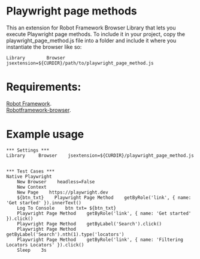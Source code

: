 # Playwright page methods
This an extension for Robot Framework Browser Library that lets you execute Playwright page methods.
To include it in your project, copy the playwright_page_method.js file into a folder and include it where you instantiate the browser like so:
```
Library        Browser    jsextension=${CURDIR}/path/to/playwright_page_method.js
```

# Requirements:
[Robot Framework](https://github.com/robotframework/robotframework#installation).<br>
[Robotframework-browser](https://github.com/MarketSquare/robotframework-browser?tab=readme-ov-file#installation-instructions).<br>

# Example usage
```
*** Settings ***
Library     Browser    jsextension=${CURDIR}/playwright_page_method.js


*** Test Cases ***
Native Playwright
    New Browser    headless=False
    New Context
    New Page    https://playwright.dev
    ${btn_txt}    Playwright Page Method    getByRole('link', { name: 'Get started' }).innerText()
    Log To Console    btn txt= ${btn_txt}
    Playwright Page Method    getByRole('link', { name: 'Get started' }).click()
    Playwright Page Method    getByLabel('Search').click()
    Playwright Page Method    getByLabel('Search').nth(1).type('locators')
    Playwright Page Method    getByRole('link', { name: 'Filtering Locators​ Locators' }).click()
    Sleep    3s

```
